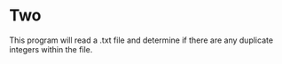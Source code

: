 # Two
This program will read a .txt file and determine if there are any duplicate integers within the file.

